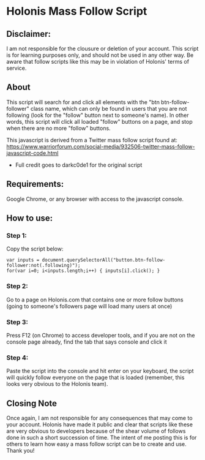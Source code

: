 # Holonis Mass Follow Script
 
## Disclaimer:
I am not responsible for the clousure or deletion of your account. This script is for learning purposes only, and should not be used in any other way. Be aware that follow scripts like this may be in violation of Holonis' terms of service.

## About
This script will search for and click all elements with the "btn btn-follow-follower" class name, which can only be found in users that you are not following (look for the "follow" button next to someone's name). In other words, this script will click all loaded "follow" buttons on a page, and stop when there are no more "follow" buttons.

This javascript is derived from a Twitter mass follow script found at: 
https://www.warriorforum.com/social-media/932506-twitter-mass-follow-javascript-code.html
- Full credit goes to darkc0de1 for the original script

## Requirements: 
Google Chrome, or any browser with access to the javascript console.

## How to use:
### Step 1: 
Copy the script below:

```
var inputs = document.querySelectorAll("button.btn-follow-follower:not(.following)"); 
for(var i=0; i<inputs.length;i++) { inputs[i].click(); }
```

### Step 2: 
Go to a page on Holonis.com that contains one or more follow buttons (going to someone's followers page will load many users at once)

### Step 3: 
Press F12 (on Chrome) to access developer tools, and if you are not on the console page already, find the tab that says console and click it

### Step 4: 
Paste the script into the console and hit enter on your keyboard, the script will quickly follow everyone on the page that is loaded (remember, this looks very obvious to the Holonis team).

## Closing Note
Once again, I am not responsible for any consequences that may come to your account. Holonis have made it public and clear that scripts like these are very obvious to developers because of the shear volume of follows done in such a short succession of time. The intent of me posting this is for others to learn how easy a mass follow script can be to create and use. Thank you!
